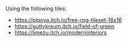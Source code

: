 Using the following tiles:

- https://pipoya.itch.io/free-rpg-tileset-16x16
- https://guttykreum.itch.io/field-of-green
- https://limezu.itch.io/moderninteriors
